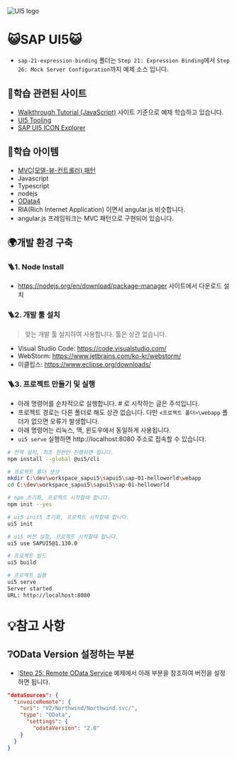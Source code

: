 ![UI5 logo](https://sap.github.io/ui5-tooling/stable/images/UI5_logo_wide.png)

# 😺SAP UI5😺

* `sap-21-expression-binding` 폴더는 `Step 21: Expression Binding`에서 `Step 26: Mock Server Configuration`까지 예제 소스 입니다.

## 📒학습 관련된 사이트
* [Walkthrough Tutorial (JavaScript)](https://sapui5.hana.ondemand.com/#/topic/3da5f4be63264db99f2e5b04c5e853db) 사이트 기준으로 예제 학습하고 있습니다.
* [UI5 Tooling](https://sap.github.io/ui5-tooling/stable/)
* [SAP UI5 ICON Explorer](https://sapui5.hana.ondemand.com/sdk/test-resources/sap/m/demokit/iconExplorer/webapp/index.html#)

## 📒학습 아이템
* [MVC(모델-뷰-컨트롤러) 패턴](https://developer.mozilla.org/ko/docs/Glossary/MVC)
* Javascript
* Typescript
* nodejs
* [OData4](https://www.odata.org/)
* RIA(Rich Internet Application) 이면서 angular.js 비슷합니다.
* angular.js 프레임워크는 MVC 패턴으로 구현되어 있습니다.

## 🌍개발 환경 구축
### 🪜1. Node Install

* https://nodejs.org/en/download/package-manager 사이트에서 다운로드 설치

### 🪜2. 개발 툴 설치

> 맞는 개발 툴 설치하여 사용합니다. 툴은 상관 없습니다.

* Visual Studio Code: https://code.visualstudio.com/
* WebStorm: https://www.jetbrains.com/ko-kr/webstorm/
* 이클립스: https://www.eclipse.org/downloads/

### 🪜3. 프로젝트 만들기 및 실행

* 아래 명령어를 순차적으로 실행합니다. # 로 시작하는 글은 주석입니다.
* 프로젝트 경로는 다른 폴더로 해도 상관 없습니다. 다만 `<프로젝트 폴더>\webapp` 폴더가 없으면 오류가 발생합니다.
* 아래 명령어는 리눅스, 맥, 윈도우에서 동일하게 사용됩니다.
* `ui5 serve` 실행하면 http://localhost:8080 주소로 접속할 수 있습니다.

```bash
# 전역 설치, 최초 한번만 진행하면 됩니다.
npm install --global @ui5/cli 

# 프로젝트 폴더 생성
mkdir C:\dev\workspace_sapui5\sapui5\sap-01-helloworld\webapp
cd C:\dev\workspace_sapui5\sapui5\sap-01-helloworld

# npm 초기화, 프로젝트 시작할때 합니다.
npm init --yes

# ui5 init5 초기화, 프로젝트 시작할때 합니다.
ui5 init

# ui5 버전 설정, 프로젝트 시작할때 합니다.
ui5 use SAPUI5@1.130.0

# 프로젝트 빌드
ui5 build

# 프로젝트 실행
ui5 serve
Server started
URL: http://localhost:8080
```

# 💡참고 사항

## ❔OData Version 설정하는 부분

* ❕[Step 25: Remote OData Service](https://sapui5.hana.ondemand.com/#/topic/44062441f3bd4c67a4f665ae362d1109) 예제에서 아래 부분을 참조하여 버전을 설정하면 됩니다.

```json
"dataSources": {
  "invoiceRemote": {
    "uri": "V2/Northwind/Northwind.svc/",
    "type": "OData",
      "settings": {
        "odataVersion": "2.0"
    }
  }
}
```

